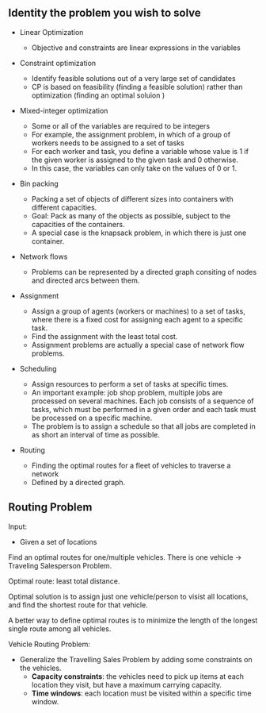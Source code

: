 ## Identity the problem you wish to solve 
* Linear Optimization
	* Objective and constraints are linear expressions in the variables 
*  Constraint optimization 
	* Identify feasible solutions out of a very large set of candidates
	* CP is based on feasibility (finding a feasible solution) rather than optimization (finding an optimal soluion )
* Mixed-integer optimization
	* Some or all of the variables are required to be integers 
	* For example, the assignment problem, in which of a group of workers needs to be assigned to a set of tasks
	* For each worker and task, you define a variable whose value is 1 if the given worker is assigned to the given task and 0 otherwise. 
	* In this case,  the variables can only take on the values of 0 or 1.
* Bin packing
	* Packing a set of objects of different sizes into containers with different capacities.
	* Goal: Pack as many  of the objects as possible, subject to the capacities of the containers.
	* A special case is the knapsack problem, in which there is just one container.
* Network flows
	* Problems can be represented by a directed graph consiting of nodes and directed arcs between them.
* Assignment 
	* Assign a group of agents (workers or machines) to a set of tasks, where there is a fixed cost for assigning each agent to a specific task. 
	* Find the assignment with the least total cost.
	* Assignment problems are actually a special case of network flow problems.
* Scheduling 
	* Assign resources to perform a set of tasks at specific times.
	* An important example: job shop problem, multiple jobs are processed on several machines. Each job consists of a sequence of tasks, which must be performed in a given order and each task must be processed on a specific machine.
	* The problem is to assign a schedule so that all jobs are completed in as short an interval of time as possible.

* Routing 
	* Finding the optimal routes for a fleet of vehicles to traverse a network 
	* Defined by a directed graph.




## Routing Problem 
Input: 
* Given a set of locations 


Find an optimal routes for one/multiple vehicles.
There is one vehicle -> Traveling Salesperson Problem.

Optimal route: least total distance. 

Optimal solution is to assign just one vehicle/person to visist all locations, and find the shortest route for that vehicle. 

A better way to define optimal routes is to minimize the length of the longest  single route among all vehicles. 

Vehicle Routing Problem:
* Generalize the Travelling Sales Problem by adding some constraints on the vehicles.
	* **Capacity constraints**: the vehicles need to pick up items at each location  they visit, but have a maximum carrying capacity.
	* **Time windows**: each location must be visited within a specific time window.


